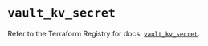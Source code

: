 # `vault_kv_secret`

Refer to the Terraform Registry for docs: [`vault_kv_secret`](https://registry.terraform.io/providers/hashicorp/vault/4.1.0/docs/resources/kv_secret).
